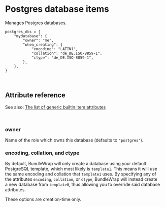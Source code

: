 # Postgres database items

Manages Postgres databases.

    postgres_dbs = {
        "mydatabase": {
            "owner": "me",
            "when_creating": {
                "encoding": "LATIN1",
                "collation": "de_DE.ISO-8859-1",
                "ctype": "de_DE.ISO-8859-1",
            },
        },
    }

<br>

## Attribute reference

See also: [The list of generic builtin item attributes](../repo/bundles.md#builtin-item-attributes)

<br>

### owner

Name of the role which owns this database (defaults to `"postgres"`).

### encoding, collation, and ctype

By default, BundleWrap will only create a database using your default PostgreSQL template, which most likely is `template1`. This means it will use the same encoding and collation that `template1` uses. By specifying any of the attributes `encoding`, `collation`, or `ctype`, BundleWrap will instead create a new database from `template0`, thus allowing you to override said database attributes.

These options are creation-time only.
